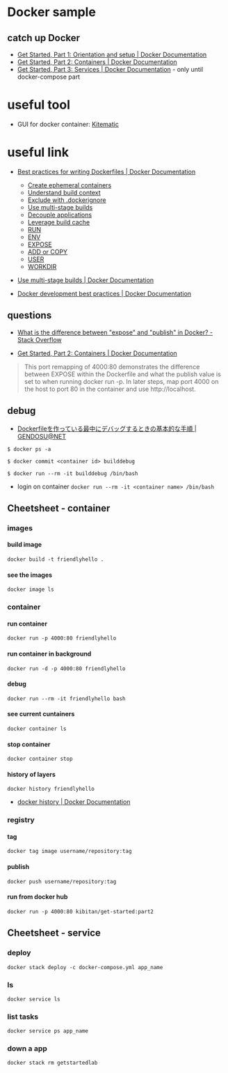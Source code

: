 # Docker sample

## catch up Docker

 - [Get Started, Part 1: Orientation and setup | Docker Documentation](https://docs.docker.com/v17.09/get-started/)
 - [Get Started, Part 2: Containers | Docker Documentation](https://docs.docker.com/v17.09/get-started/part2/)
 - [Get Started, Part 3: Services | Docker Documentation](https://docs.docker.com/v17.09/get-started/part3/) - only until docker-compose part

# useful tool

- GUI for docker container: [Kitematic](https://kitematic.com/)

# useful link
- [Best practices for writing Dockerfiles | Docker Documentation](https://docs.docker.com/develop/develop-images/dockerfile_best-practices/)
   - [Create ephemeral containers](https://docs.docker.com/develop/develop-images/dockerfile_best-practices/#general-guidelines-and-recommendations)
   - [Understand build context](https://docs.docker.com/develop/develop-images/dockerfile_best-practices/#understand-build-context)
   - [Exclude with .dockerignore](https://docs.docker.com/develop/develop-images/dockerfile_best-practices/#exclude-with-dockerignore)
   - [Use multi-stage builds](https://docs.docker.com/develop/develop-images/dockerfile_best-practices/#use-multi-stage-builds)
   - [Decouple applications](https://docs.docker.com/develop/develop-images/dockerfile_best-practices/#decouple-applications)
   - [Leverage build cache](https://docs.docker.com/develop/develop-images/dockerfile_best-practices/#leverage-build-cache)
   - [RUN](https://docs.docker.com/develop/develop-images/dockerfile_best-practices/#run)
   - [ENV](https://docs.docker.com/develop/develop-images/dockerfile_best-practices/#env)
   - [EXPOSE](https://docs.docker.com/develop/develop-images/dockerfile_best-practices/#expose)
   - [ADD or COPY](https://docs.docker.com/develop/develop-images/dockerfile_best-practices/#add-or-copy)
   - [USER](https://docs.docker.com/develop/develop-images/dockerfile_best-practices/#user)
   - [WORKDIR](https://docs.docker.com/develop/develop-images/dockerfile_best-practices/#workdir)
   
- [Use multi-stage builds | Docker Documentation](https://docs.docker.com/develop/develop-images/multistage-build/)
- [Docker development best practices | Docker Documentation](https://docs.docker.com/develop/dev-best-practices/#use-cicd-for-testing-and-deployment)

## questions
- [What is the difference between "expose" and "publish" in Docker? - Stack Overflow](https://stackoverflow.com/questions/22111060/what-is-the-difference-between-expose-and-publish-in-docker)

- [Get Started, Part 2: Containers | Docker Documentation](https://docs.docker.com/get-started/part2/#run-the-app)
 > This port remapping of 4000:80 demonstrates the difference between EXPOSE within the Dockerfile and what the publish value is set to when running docker run -p. In later steps, map port 4000 on the host to port 80 in the container and use http://localhost.

## debug
- [Dockerfileを作っている最中にデバッグするときの基本的な手順 | GENDOSU@NET](https://gendosu.jp/archives/2838)


```
$ docker ps -a

$ docker commit <container id> builddebug

$ docker run --rm -it builddebug /bin/bash
```

- login on container `docker run --rm -it <container name> /bin/bash`

## Cheetsheet - container

### images

#### build image
`docker build -t friendlyhello .`

#### see the images
`docker image ls`


### container

#### run container
`docker run -p 4000:80 friendlyhello`

#### run container in background
`docker run -d -p 4000:80 friendlyhello`

#### debug
`docker run --rm -it friendlyhello bash`

#### see current cuntainers
`docker container ls`

#### stop container
`docker container stop`

#### history of layers
`docker history friendlyhello`

- [docker history | Docker Documentation](https://docs.docker.com/engine/reference/commandline/history/)


### registry

#### tag

`docker tag image username/repository:tag`

#### publish

`docker push username/repository:tag`

#### run from docker hub

`docker run -p 4000:80 kibitan/get-started:part2`


## Cheetsheet - service

### deploy

`docker stack deploy -c docker-compose.yml app_name`

### ls

`docker service ls`

### list tasks

`docker service ps app_name`

### down a app

`docker stack rm getstartedlab`
